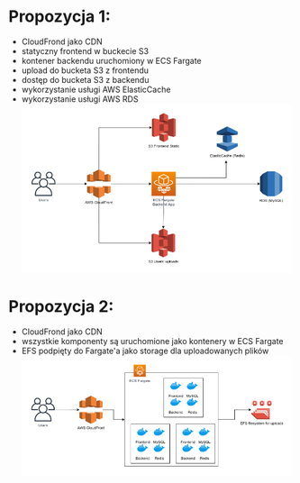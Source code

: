 # Propozycja 1:
* CloudFrond jako CDN
* statyczny frontend w buckecie S3
* kontener backendu uruchomiony w ECS Fargate
* upload do bucketa S3 z frontendu
* dostęp do bucketa S3 z backendu
* wykorzystanie usługi AWS ElasticCache
* wykorzystanie usługi AWS RDS
![Propozycja 1](/zadanie_5/aws_1.png)

# Propozycja 2:
* CloudFrond jako CDN
* wszystkie komponenty są uruchomione jako kontenery w ECS Fargate
* EFS podpięty do Fargate'a jako storage dla uploadowanych plików
![Propozycja 2](/zadanie_5/aws_2.png)
